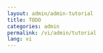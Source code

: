 ```yaml
---
layout: admin/admin-tutorial
title: TODO
categories: admin
permalink: /vi/admin/tutorial
lang: vi
---
```

